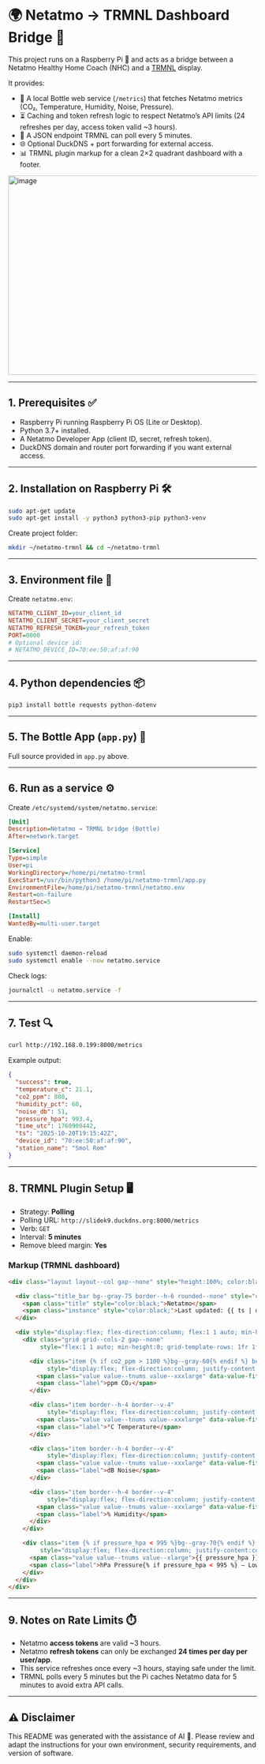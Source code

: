 # 🌍 Netatmo → TRMNL Dashboard Bridge 🚀

This project runs on a Raspberry Pi 🥧 and acts as a bridge between a Netatmo Healthy Home Coach (NHC) and a [TRMNL](https://usetrmnl.com) display.  

It provides:
- 🔌 A local Bottle web service (`/metrics`) that fetches Netatmo metrics (CO₂, Temperature, Humidity, Noise, Pressure).  
- ⏳ Caching and token refresh logic to respect Netatmo’s API limits (24 refreshes per day, access token valid ~3 hours).  
- 📡 A JSON endpoint TRMNL can poll every 5 minutes.  
- 🌐 Optional DuckDNS + port forwarding for external access.  
- 📊 TRMNL plugin markup for a clean 2×2 quadrant dashboard with a footer.

<img width="675" height="404" alt="image" src="https://github.com/user-attachments/assets/c90dc7cb-ccd0-4cea-b2e9-ec4e9d65e6f8" />


---

## 1. Prerequisites ✅
- Raspberry Pi running Raspberry Pi OS (Lite or Desktop).  
- Python 3.7+ installed.  
- A Netatmo Developer App (client ID, secret, refresh token).  
- DuckDNS domain and router port forwarding if you want external access.  

---

## 2. Installation on Raspberry Pi 🛠️

```bash
sudo apt-get update
sudo apt-get install -y python3 python3-pip python3-venv
```

Create project folder:
```bash
mkdir ~/netatmo-trmnl && cd ~/netatmo-trmnl
```

---

## 3. Environment file 🔑

Create `netatmo.env`:

```ini
NETATMO_CLIENT_ID=your_client_id
NETATMO_CLIENT_SECRET=your_client_secret
NETATMO_REFRESH_TOKEN=your_refresh_token
PORT=8000
# Optional device id:
# NETATMO_DEVICE_ID=70:ee:50:af:af:90
```

---

## 4. Python dependencies 📦

```bash
pip3 install bottle requests python-dotenv
```

---

## 5. The Bottle App (`app.py`) 🐍

Full source provided in `app.py` above.

---

## 6. Run as a service ⚙️

Create `/etc/systemd/system/netatmo.service`:

```ini
[Unit]
Description=Netatmo → TRMNL bridge (Bottle)
After=network.target

[Service]
Type=simple
User=pi
WorkingDirectory=/home/pi/netatmo-trmnl
ExecStart=/usr/bin/python3 /home/pi/netatmo-trmnl/app.py
EnvironmentFile=/home/pi/netatmo-trmnl/netatmo.env
Restart=on-failure
RestartSec=5

[Install]
WantedBy=multi-user.target
```

Enable:
```bash
sudo systemctl daemon-reload
sudo systemctl enable --now netatmo.service
```

Check logs:
```bash
journalctl -u netatmo.service -f
```

---

## 7. Test 🔍

```bash
curl http://192.168.0.199:8000/metrics
```

Example output:
```json
{
  "success": true,
  "temperature_c": 21.1,
  "co2_ppm": 808,
  "humidity_pct": 60,
  "noise_db": 51,
  "pressure_hpa": 993.4,
  "time_utc": 1760900442,
  "ts": "2025-10-20T19:15:42Z",
  "device_id": "70:ee:50:af:af:90",
  "station_name": "Smol Rom"
}
```

---

## 8. TRMNL Plugin Setup 🖥️

- Strategy: **Polling**  
- Polling URL: `http://slidek9.duckdns.org:8000/metrics`  
- Verb: `GET`  
- Interval: **5 minutes**  
- Remove bleed margin: **Yes**  

### Markup (TRMNL dashboard)

```html
<div class="layout layout--col gap--none" style="height:100%; color:black;">

  <div class="title_bar bg--gray-75 border--h-6 rounded--none" style="color:black;">
    <span class="title" style="color:black;">Netatmo</span>
    <span class="instance" style="color:black;">Last updated: {{ ts | default: time_utc | date: "%Y-%m-%d %H:%M" }}</span>
  </div>

  <div style="display:flex; flex-direction:column; flex:1 1 auto; min-height:0;">
    <div class="grid grid--cols-2 gap--none"
         style="flex:1 1 auto; min-height:0; grid-template-rows: 1fr 1fr; grid-auto-rows: minmax(0,1fr);">

      <div class="item {% if co2_ppm > 1100 %}bg--gray-60{% endif %} border--h-4 border--v-4"
           style="display:flex; flex-direction:column; justify-content:center; align-items:center;">
        <span class="value value--tnums value--xxxlarge" data-value-fit="true">{{ co2_ppm }}</span>
        <span class="label">ppm CO₂</span>
      </div>

      <div class="item border--h-4 border--v-4"
           style="display:flex; flex-direction:column; justify-content:center; align-items:center;">
        <span class="value value--tnums value--xxxlarge" data-value-fit="true">{{ temperature_c }}</span>
        <span class="label">°C Temperature</span>
      </div>

      <div class="item border--h-4 border--v-4"
           style="display:flex; flex-direction:column; justify-content:center; align-items:center;">
        <span class="value value--tnums value--xxxlarge" data-value-fit="true">{{ noise_db }}</span>
        <span class="label">dB Noise</span>
      </div>

      <div class="item border--h-4 border--v-4"
           style="display:flex; flex-direction:column; justify-content:center; align-items:center;">
        <span class="value value--tnums value--xxxlarge" data-value-fit="true">{{ humidity_pct }}</span>
        <span class="label">% Humidity</span>
      </div>
    </div>

    <div class="item {% if pressure_hpa < 995 %}bg--gray-70{% endif %} border--h-6 rounded--none"
         style="display:flex; flex-direction:column; justify-content:center; align-items:center;">
      <span class="value value--tnums value--xlarge">{{ pressure_hpa }}</span>
      <span class="label">hPa Pressure{% if pressure_hpa < 995 %} — Low{% endif %}</span>
    </div>
  </div>
</div>
```

---

## 9. Notes on Rate Limits ⏱️

- Netatmo **access tokens** are valid ~3 hours.  
- Netatmo **refresh tokens** can only be exchanged **24 times per day per user/app**.  
- This service refreshes once every ~3 hours, staying safe under the limit.  
- TRMNL polls every 5 minutes but the Pi caches Netatmo data for 5 minutes to avoid extra API calls.  

---

## ⚠️ Disclaimer

This README was generated with the assistance of AI 🤖. Please review and adapt the instructions for your own environment, security requirements, and version of software.  
